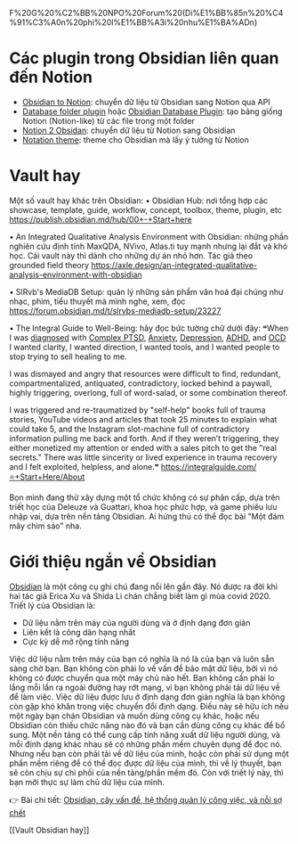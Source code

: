 F%20G%20%C2%BB%20NPO%20Forum%20(Di%E1%BB%85n%20%C4%91%C3%A0n%20phi%20l%E1%BB%A3i%20nhu%E1%BA%ADn)

# Các plugin trong Obsidian liên quan đến Notion
- [Obsidian to Notion](https://github.com/EasyChris/obsidian-to-notion "EasyChris/obsidian-to-notion: Share obsidian markdown file to notion and generate notion share link"): chuyển dữ liệu từ Obsidian sang Notion qua API
- [Database folder plugin](https://github.com/RafaelGB/obsidian-db-folder "RafaelGB/obsidian-db-folder: Obsidian Plugin to Allow Notion like database based on folders") hoặc [Obsidian Database Plugin](https://github.com/tomaszkiewicz/obsidian-database-plugin "tomaszkiewicz/obsidian-database-plugin: Enables creating databases based on files in Obsidian - like Dataview, but with editing!"): tạo bảng giống Notion (Notion-like) từ các file trong một folder
- [Notion 2 Obsidan](https://github.com/visualcurrent/Notion-2-Obsidan "visualcurrent/Notion-2-Obsidan: Conversion routines to convert all Notion .md exports to full Obsidian compatibility"): chuyển dữ liệu từ Notion sang Obsidian
- [Notation theme](https://forum.obsidian.md/t/notation-theme-dark-and-light-more-customisable/568 "Notation theme (dark and light - more customisable) - Share &amp; showcase - Obsidian Forum"): theme cho Obsidian mà lấy ý tưởng từ Notion

# Vault hay
Một số vault hay khác trên Obsidian:
• Obsidian Hub: nơi tổng hợp các showcase, template, guide, workflow, concept, toolbox, theme, plugin, etc
https://publish.obsidian.md/hub/00+-+Start+here 

• An Integrated Qualitative Analysis Environment with Obsidian: những phần nghiên cứu định tính MaxQDA, NVivo, Atlas.ti tuy mạnh nhưng lại đắt và khó học. Cái vault này thì dành cho những dự án nhỏ hơn. Tác giả theo grounded field theory
https://axle.design/an-integrated-qualitative-analysis-environment-with-obsidian

• SlRvb's MediaDB Setup: quản lý những sản phẩm văn hoá đại chúng như nhạc, phim, tiểu thuyết mà mình nghe, xem, đọc
https://forum.obsidian.md/t/slrvbs-mediadb-setup/23227 

• The Integral Guide to Well-Being: hãy đọc bức tường chữ dưới đây:
❝When I was [diagnosed](https://integralguide.com/50+Permanent+Notes/%F0%9F%92%A1+Terms/Diagnoses/Diagnoses) with [Complex PTSD](https://integralguide.com/50+Permanent+Notes/%F0%9F%92%A1+Terms/Diagnoses/%F0%9F%92%A1+Complex+PTSD), [Anxiety](https://integralguide.com/50+Permanent+Notes/%F0%9F%92%A1+Terms/Diagnoses/%F0%9F%92%A1+Anxiety), [Depression](https://integralguide.com/50+Permanent+Notes/%F0%9F%92%A1+Terms/Diagnoses/%F0%9F%92%A1+Depression), [ADHD](https://integralguide.com/50+Permanent+Notes/%F0%9F%92%A1+Terms/Diagnoses/%F0%9F%92%A1+ADHD), and [OCD](https://integralguide.com/50+Permanent+Notes/%F0%9F%92%A1+Terms/Diagnoses/%F0%9F%A7%AF+Obsessive-Compulsive+Disorder) I wanted clarity, I wanted direction, I wanted tools, and I wanted people to stop trying to sell healing to me. 

I was dismayed and angry that resources were difficult to find, redundant, compartmentalized, antiquated, contradictory, locked behind a paywall, highly triggering, overlong, full of word-salad, or some combination thereof. 

I was triggered and re-traumatized by "self-help" books full of trauma stories, YouTube videos and articles that took 25 minutes to explain what could take 5, and the Instagram slot-machine full of contradictory information pulling me back and forth. And if they weren’t triggering, they either monetized my attention or ended with a sales pitch to get the "real secrets." There was little sincerity or lived experience in trauma recovery and I felt exploited, helpless, and alone.❞
https://integralguide.com/⭐️+Start+Here/About

Bọn mình đang thử xây dựng một tổ chức không có sự phân cấp, dựa trên triết học của Deleuze và Guattari, khoa học phức hợp, và game phiêu lưu nhập vai, dựa trên nền tảng Obsidian. Ai hứng thú có thể đọc bài "Một đám mây chim sáo" nha.

# Giới thiệu ngắn về Obsidian
[Obsidian](https://obsidian.md/) là một công cụ ghi chú đang nổi lên gần đây. Nó được ra đời khi hai tác giả Erica Xu và Shida Li chán chẳng biết làm gì mùa covid 2020. Triết lý của Obsidian là:

- Dữ liệu nằm trên máy của người dùng và ở định dạng đơn giản
- Liên kết là công dân hạng nhất
- Cực kỳ dễ mở rộng tính năng

Việc dữ liệu nằm trên máy của bạn có nghĩa là nó là của bạn và luôn sẵn sàng chờ bạn. Bạn không còn phải lo về vấn đề bảo mật dữ liệu, bởi vì nó không có được chuyển qua một máy chủ nào hết. Bạn không cần phải lo lắng mỗi lần ra ngoài đường hay rớt mạng, vì bạn không phải tải dữ liệu về để làm việc. Việc dữ liệu được lưu ở định dạng đơn giản nghĩa là bạn không còn gặp khó khăn trong việc chuyển đổi định dạng. Điều này sẽ hữu ích nếu một ngày bạn chán Obsidian và muốn dùng công cụ khác, hoặc nếu Obsidian còn thiếu chức năng nào đó và bạn cần dùng công cụ khác để bổ sung. Một nền tảng có thể cung cấp tính năng xuất dữ liệu người dùng, và mỗi định dạng khác nhau sẽ có những phần mềm chuyên dụng để đọc nó. Nhưng nếu bạn còn phải tải về dữ liệu của mình, hoặc còn phải sử dụng một phần mềm riêng để có thể đọc được dữ liệu của mình, thì về lý thuyết, bạn sẽ còn chịu sự chi phối của nền tảng/phần mềm đó. Còn với triết lý này, thì bạn mới thực sự làm chủ dữ liệu của mình.

👉 Bài chi tiết: [Obsidian, cây vấn đề, hệ thống quản lý công việc, và nỗi sợ chết](https://xn--qucu-hr5aza.cc/obsidian?utm_source=F%20G%20%C2%BB%20NPO%20Forum%20(Di%E1%BB%85n%20%C4%91%C3%A0n%20phi%20l%E1%BB%A3i%20nhu%E1%BA%ADn)+%C2%BB+plugin+c%E1%BB%A7a+Obsidian&utm_medium=Obsidian&utm_campaign=Giai+%C4%91o%E1%BA%A1n+1) 

[[Vault Obsidian hay]]